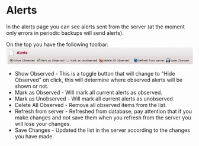 # Alerts
In the alerts page you can see alerts sent from the server (at the moment only errors in periodic backups will send alerts).  

On the top you have the following toolbar:  
![Tasks Fig 1](Images/studio_alerts_1.PNG)  

- Show Observed - This is a toggle button that will change to "Hide Observed" on click, this will determine where observed alerts will be shown or not.
- Mark as Observed - Will mark all current alerts as observed.
- Mark as Unobserved - Will mark all current alerts as unobserved.
- Delete All Observed - Remove all observed items from the list.
- Refresh from server - Refreshed from database, pay attention that if you make changes and not save them when you refresh from the server you will lose your changes.  
- Save Changes - Updated the list in the server according to the changes you have made.